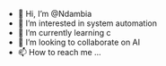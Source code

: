 - 👋 Hi, I’m @Ndambia
- 👀 I’m interested in system automation
- 🌱 I’m currently learning c 
- 💞️ I’m looking to collaborate on AI
- 📫 How to reach me ...

<!---
Ndambia/Ndambia is a ✨ special ✨ repository because its `README.md` (this file) appears on your GitHub profile.
You can click the Preview link to take a look at your changes.
--->
